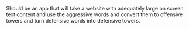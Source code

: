 <!-- const pEls = document.getElementsByTagName('p');
for (let i = 0; i < pEls.length; i++){
    console.log(pEls[i].textContent)}; -->
<!--
due to no comments in json files the comment information will be stored here.
"name": "tutorial app",

    "version": "1.0",

    "description": "Quick background color changer",

    "permissions": ["declarativeContent", "storage", "activeTab"],
    //extensions need permissions to have certain functionallity.
    //Storage is required to store user settings.
    //declarative content says when the extension will be valid to use without host permisssion or injecting a content script***.
    //activeTab allows the extension temporary access to the tabs api.

    "background":{ // sets the background script that will allow the extension to listen to and respond to events.
        "scripts": ["background.js"], // tells the extension which file to reference
        "persistent":false // tells the extension that the background is non-persistent
    },

    "options_page": "options.html", // allows for the options page

    "page_action":{ // puts icons on the toolbar.
        "default_popup": "popup.html", // popup type icon
        "default_icon":{ // sets the default icons to replace the generic default.
            "16": "images/tiny-face.png",
            "128":"images/medium-face.png"
        }
    },

    "icons":{ // extension management page icons.
        "16": "images/tiny-face.png",
        "128":"images/medium-face.png"

    },

    "manifest_version": 2
    -->

<!--***Content Scripts
Content scripts are files that run in the context of web pages. By using the standard Document Object Model (DOM), they are able to read details of the web pages the browser visits, make changes to them and pass information to their parent extension.-->
Should be an app that will take a website with adequately large on screen text content and use the aggressive words and convert them to offensive towers and turn defensive words into defensive towers.
